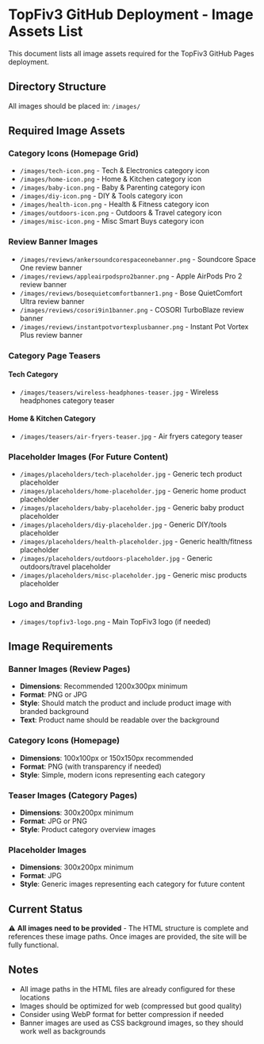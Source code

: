 # TopFiv3 GitHub Deployment - Image Assets List

This document lists all image assets required for the TopFiv3 GitHub Pages deployment.

## Directory Structure
All images should be placed in: `/images/`

## Required Image Assets

### Category Icons (Homepage Grid)
- `/images/tech-icon.png` - Tech & Electronics category icon
- `/images/home-icon.png` - Home & Kitchen category icon  
- `/images/baby-icon.png` - Baby & Parenting category icon
- `/images/diy-icon.png` - DIY & Tools category icon
- `/images/health-icon.png` - Health & Fitness category icon
- `/images/outdoors-icon.png` - Outdoors & Travel category icon
- `/images/misc-icon.png` - Misc Smart Buys category icon

### Review Banner Images
- `/images/reviews/ankersoundcorespaceonebanner.png` - Soundcore Space One review banner
- `/images/reviews/appleairpodspro2banner.png` - Apple AirPods Pro 2 review banner
- `/images/reviews/bosequietcomfortbanner1.png` - Bose QuietComfort Ultra review banner
- `/images/reviews/cosori9in1banner.png` - COSORI TurboBlaze review banner
- `/images/reviews/instantpotvortexplusbanner.png` - Instant Pot Vortex Plus review banner

### Category Page Teasers
#### Tech Category
- `/images/teasers/wireless-headphones-teaser.jpg` - Wireless headphones category teaser

#### Home & Kitchen Category
- `/images/teasers/air-fryers-teaser.jpg` - Air fryers category teaser

### Placeholder Images (For Future Content)
- `/images/placeholders/tech-placeholder.jpg` - Generic tech product placeholder
- `/images/placeholders/home-placeholder.jpg` - Generic home product placeholder
- `/images/placeholders/baby-placeholder.jpg` - Generic baby product placeholder
- `/images/placeholders/diy-placeholder.jpg` - Generic DIY/tools placeholder
- `/images/placeholders/health-placeholder.jpg` - Generic health/fitness placeholder
- `/images/placeholders/outdoors-placeholder.jpg` - Generic outdoors/travel placeholder
- `/images/placeholders/misc-placeholder.jpg` - Generic misc products placeholder

### Logo and Branding
- `/images/topfiv3-logo.png` - Main TopFiv3 logo (if needed)

## Image Requirements

### Banner Images (Review Pages)
- **Dimensions**: Recommended 1200x300px minimum
- **Format**: PNG or JPG
- **Style**: Should match the product and include product image with branded background
- **Text**: Product name should be readable over the background

### Category Icons (Homepage)
- **Dimensions**: 100x100px or 150x150px recommended
- **Format**: PNG (with transparency if needed)
- **Style**: Simple, modern icons representing each category

### Teaser Images (Category Pages)
- **Dimensions**: 300x200px minimum
- **Format**: JPG or PNG
- **Style**: Product category overview images

### Placeholder Images
- **Dimensions**: 300x200px minimum
- **Format**: JPG
- **Style**: Generic images representing each category for future content

## Current Status
⚠️ **All images need to be provided** - The HTML structure is complete and references these image paths. Once images are provided, the site will be fully functional.

## Notes
- All image paths in the HTML files are already configured for these locations
- Images should be optimized for web (compressed but good quality)
- Consider using WebP format for better compression if needed
- Banner images are used as CSS background images, so they should work well as backgrounds
